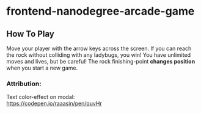 frontend-nanodegree-arcade-game
===============================

## How To Play
Move your player with the arrow keys across the screen.  If you can reach the rock without colliding with any ladybugs, you win!  You have unlimited moves and lives, but be careful!  The rock finishing-point **changes position** when you start a new game.

### Attribution:
Text color-effect on modal:<br>
https://codepen.io/raaasin/pen/quvHr
